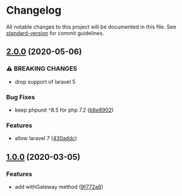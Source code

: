 # Changelog

All notable changes to this project will be documented in this file. See [standard-version](https://github.com/conventional-changelog/standard-version) for commit guidelines.

## [2.0.0](https://github.com/dansmaculotte/laravel-omnipay/compare/v1.0.0...v2.0.0) (2020-05-06)


### ⚠ BREAKING CHANGES

* drop support of laravel 5

### Bug Fixes

* keep phpunit ^8.5 for php 7.2 ([b8e8902](https://github.com/dansmaculotte/laravel-omnipay/commit/b8e8902))


### Features

*  allow laravel 7 ([430addc](https://github.com/dansmaculotte/laravel-omnipay/commit/430addc))

## [1.0.0](https://github.com/dansmaculotte/laravel-omnipay/compare/v0.2.0...v1.0.0) (2020-03-05)


### Features

* add withGateway method ([9f772a8](https://github.com/dansmaculotte/laravel-omnipay/commit/9f772a8))
